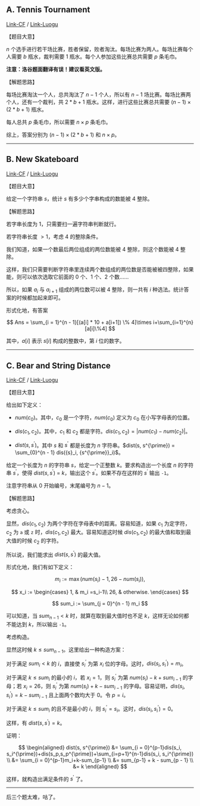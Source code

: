 ## A. Tennis Tournament

[Link-CF](https://codeforces.com/problemset/problem/628/A) / 
[Link-Luogu](https://www.luogu.com.cn/problem/CF628A)

【题目大意】

$n$ 个选手进行若干场比赛，胜者保留，败者淘汰。每场比赛为两人。每场比赛每个人需要 $b$ 瓶水，裁判需要 $1$ 瓶水。每个人参加这些比赛总共需要 $p$ 条毛巾。

**注意：洛谷题面翻译有误！建议看英文版。**

【解题思路】

每场比赛淘汰一个人，总共淘汰了 $n - 1$ 个人，所以有 $n - 1$ 场比赛。每场比赛两个人，还有一个裁判，共 $2 * b + 1$ 瓶水。这样，进行这些比赛总共需要 $(n - 1) \times (2 * b + 1)$ 瓶水。

每人总共 $p$ 条毛巾，所以需要 $n \times p$ 条毛巾。

综上，答案分别为 $(n - 1) \times (2 * b + 1)$ 和 $n \times p$。


------------


## B. New Skateboard

[Link-CF](https://codeforces.com/problemset/problem/628/B) / 
[Link-Luogu](https://www.luogu.com.cn/problem/CF628B)

【题目大意】

给定一个字符串 $s$，统计 $s$ 有多少个字串构成的数能被 $4$ 整除。

【解题思路】

若字串长度为 $1$，只需要扫一遍字符串判断就行。

若字符串长度 $> 1$，考虑 $4$ 的整除条件。

我们知道，如果一个数最后两位组成的两位数能被 $4$ 整除，则这个数能被 $4$ 整除。

这样，我们只需要判断字符串里连续两个数组成的两位数是否能被被四整除，如果能，则可以依次选取它前面的 $0$ 个、$1$ 个、$2$ 个数……

所以，如果 $a_i$ 与 $a_{i + 1}$ 组成的两位数可以被 $4$ 整除，则一共有 $i$ 种选法。统计答案的时候都加起来即可。

形式化地，有答案

$$
Ans = \sum_{i = 1}^{n - 1}[(a[i] * 10 + a[i+1]) \% 4]\times i+\sum_{i=1}^{n}[a[i]\%4]
$$

其中，$a[i]$ 表示 $s[i]$ 构成的整数中，第 $i$ 位的数字。


------------


## C. Bear and String Distance

[Link-CF](https://codeforces.com/problemset/problem/628/C) / 
[Link-Luogu](https://www.luogu.com.cn/problem/CF628C)

【题目大意】

给出如下定义：

- $num(c_0)$。其中，$c_0$ 是一个字符，$num(c_0)$ 定义为 $c_0$ 在小写字母表的位置。

- $dis(c_1, c_2)$。其中，$c_1$ 和 $c_2$ 都是字符。$dis(c_1, c_2) = \lvert num(c_1) - num(c_2) \rvert$。

- $dist(s, s^{\prime})$。其中 $s$ 和 $s^{\prime}$ 都是长度为 $n$ 字符串。$dist(s, s^{\prime}) = \sum_{0}^{n - 1} dis({s}_i, {s^{\prime}}_i)$。

给定一个长度为 $n$ 的字符串 $s$，给定一个正整数 $k$。要求构造出一个长度 $n$ 的字符串 $s^{\prime}$，使得 $dist(s, s^{\prime})$ = $k$，输出这个 $s^{\prime}$。如果不存在这样的 $s^{\prime}$ 输出 ```-1```。

注意字符串从 $0$ 开始编号，末尾编号为 $n - 1$。

【解题思路】

考虑贪心。

显然，$dis(c_1, c_2)$ 为两个字符在字母表中的距离。容易知道，如果 $c_1$ 为定字符，$c_2$ 为 ```a``` 或 ```z``` 时，$dis(c_1, c_2)$ 最大。容易知道这时候 $dis(c_1, c_2)$ 的最大值和取到最大值的时候 $c_2$ 的字符。

所以说，我们能求出 $dist(s, s^{\prime})$ 的最大值。

形式化地，我们有如下定义：

$$
m_i := \max(num(s_i) - 1, 26 - num(s_i)),
$$

$$
x_i := \begin{cases}
1, & m_i =s_i-1\\
26, & otherwise.
\end{cases}
$$

$$
sum_i := \sum_{j = 0}^{n - 1} m_i
$$


可以知道，当 $sum_{n - 1} < k$ 时，就算在取到最大值时也不足 $k$，这样无论如何都不能达到 $k$，所以输出 ```-1```。

考虑构造。

显然这时候 $k \leq sum_{n - 1}$。这里给出一种构造方案：

对于满足 $sum_i < k$ 的 $i$，直接使 $s_i^{\prime}$ 为第 $x_i$ 位的字母。这时，$dis(s_i, s_i^{\prime}) = m_i$。

对于满足 $k \leq sum_i$ 的最小的 $i$，若 $x_i = 1$，则 $s_i^{\prime}$ 为第 $num(s_i) - k + sum_{i - 1}$ 的字母；若 $x_i = 26$，则 $s_i^{\prime}$ 为第 $num(s_i) + k - sum_{i - 1}$ 的字母。容易证明，$dis(s_i, s_i^{\prime}) = k - sum_{i - 1}$ 且上面两个数均大于 $0$。令 $p = i$。

对于满足 $k \leq sum_i$ 的且不是最小的 $i$，则 $s_i^{\prime} = s_i$。这时，$dis(s_i, s_i^{\prime}) = 0$。

这样，有 $dist(s, s^{\prime}) = k$。

证明：

$$
\begin{aligned} 
dist(s, s^{\prime}) &= \sum_{i = 0}^{p-1}dis(s_i, s_i^{\prime})+dis(s_p,s_p^{\prime})+\sum_{i=p+1}^{n-1}dis(s_i, s_i^{\prime}) \\ &= 
\sum_{i = 0}^{p-1}m_i+k-sum_{p-1} \\ &=
sum_{p-1} + k - sum_{p - 1} \\ &= 
k
\end{aligned} 
$$

这样，就构造出满足条件的 $s^{\prime}$ 了。


------------


后三个题太难，咕了。